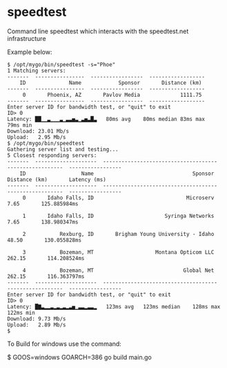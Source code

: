 speedtest
=========

Command line speedtest which interacts with the speedtest.net infrastructure

Example below:


	$ /opt/mygo/bin/speedtest -s="Phoe"
	1 Matching servers:
	-------  ----------------  -----------------  ------------------
	    ID              Name            Sponsor       Distance (km) 
	-------  ----------------  -----------------  ------------------
	     0       Phoenix, AZ       Pavlov Media             1111.75 
	-------  ----------------  -----------------  ------------------
	Enter server ID for bandwidth test, or "quit" to exit
	ID> 0
	Latency: ██▁▁▃▁▁▁▃▁▃▃▅▃▁▃▅▃█▃	80ms avg	80ms median	83ms max	79ms min
	Download: 23.01 Mb/s
	Upload:   2.95 Mb/s
	$ /opt/mygo/bin/speedtest
	Gathering server list and testing...
	5 Closest responding servers:
	-------  --------------------  -------------------------------------  ------------------  -----------------
	    ID                  Name                                Sponsor       Distance (km)       Latency (ms) 
	-------  --------------------  -------------------------------------  ------------------  -----------------
	     0       Idaho Falls, ID                              Microserv                7.65       125.885984ms 

	     1       Idaho Falls, ID                       Syringa Networks                7.65       138.980347ms 

	     2           Rexburg, ID       Brigham Young University - Idaho               48.50       130.055828ms 

	     3           Bozeman, MT                    Montana Opticom LLC              262.15       114.208524ms 

	     4           Bozeman, MT                             Global Net              262.15       116.363797ms 
	-------  --------------------  -------------------------------------  ------------------  -----------------
	Enter server ID for bandwidth test, or "quit" to exit
	ID> 0
	Latency: █▇▃▂▂▃▂▃▂▃▂▃▅▁▃▃▂▃▃▂	123ms avg	123ms median	128ms max	122ms min
	Download: 9.73 Mb/s
	Upload:   2.89 Mb/s
	$

To Build for windows use the command:

$ GOOS=windows GOARCH=386 go build main.go

